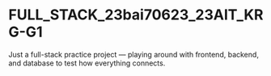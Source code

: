 # FULL_STACK_23bai70623_23AIT_KRG-G1
Just a full-stack practice project — playing around with frontend, backend, and database to test how everything connects.
